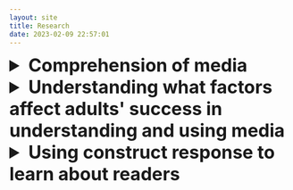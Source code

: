```yaml
---
layout: site
title: Research
date: 2023-02-09 22:57:01
---
```


<details>
    <summary style="font-size:2rem"><b>Comprehension of media</b></summary>

Scene Perception and Event Cognition Theory (SPECT). When we experience visual narratives (comics, TV shows, Movies) there is a coordination of visual perception, attention, and comprehension processes.  Studies testing SPECT explore how processes such as inference generation affect where we look when we watch filmed narratives or read static sequential narratives. Example publications:

    Loschky et al., (2020)
    Loschk et a., (2015)
    Hutson et al., (2018)

Multimedia processing of narratives. Visual narratives combine language and images. This area of research explores how different modalities combine to support comprehension

    Kopatich et al., (2015)

Cinematic practices and comprehension. Filmmakers use cinematics to convey stories in fiction films. This area of research focuses on the impact of these practices on various aspects of experiencing fiction film. Example publications:

    Magliano & Zacks (2011)
    Magliano et al., (2020)
    Clinton et al., (2017)

Basic cognitive processes that support comprehension. Understanding the cognitive foundations of making sense of texts, comics, and movies/tv shows is at the core of the research conducted by the media comprehension lab.

	Feller et al. aspect par
    Magliano inference mediation
</details>
<details>
    <summary style="font-size:2rem"><b>Understanding what factors affect adults' success in understanding and using media</b></summary>

PAR   
College readers 
</details>
<details>
    <summary style="font-size:2rem"><b>Using construct response to learn about readers</b></summary>
    
RSAT
NLP sstudes

</details>
